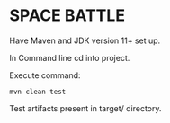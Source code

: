 # SPACE BATTLE

Have Maven and JDK version 11+ set up.

In Command line cd into project.

Execute command:

`mvn clean test`

Test artifacts present in target/ directory.
